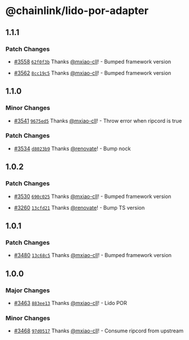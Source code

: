 # @chainlink/lido-por-adapter

## 1.1.1

### Patch Changes

- [#3558](https://github.com/smartcontractkit/external-adapters-js/pull/3558) [`62f0f3b`](https://github.com/smartcontractkit/external-adapters-js/commit/62f0f3b031052e808224b80f7cfce4073c967664) Thanks [@mxiao-cll](https://github.com/mxiao-cll)! - Bumped framework version

- [#3562](https://github.com/smartcontractkit/external-adapters-js/pull/3562) [`8cc19c5`](https://github.com/smartcontractkit/external-adapters-js/commit/8cc19c591a7db6764d49290c14aa8bbdb8eef54d) Thanks [@mxiao-cll](https://github.com/mxiao-cll)! - Bumped framework version

## 1.1.0

### Minor Changes

- [#3541](https://github.com/smartcontractkit/external-adapters-js/pull/3541) [`9675ed5`](https://github.com/smartcontractkit/external-adapters-js/commit/9675ed55a9463dffd768f6db1ea0fcf60a27196f) Thanks [@mxiao-cll](https://github.com/mxiao-cll)! - Throw error when ripcord is true

### Patch Changes

- [#3534](https://github.com/smartcontractkit/external-adapters-js/pull/3534) [`d8023b9`](https://github.com/smartcontractkit/external-adapters-js/commit/d8023b911fd37ccdc2b41788b072fb9c875fff31) Thanks [@renovate](https://github.com/apps/renovate)! - Bump nock

## 1.0.2

### Patch Changes

- [#3530](https://github.com/smartcontractkit/external-adapters-js/pull/3530) [`690c025`](https://github.com/smartcontractkit/external-adapters-js/commit/690c025c0a3e0863679418d26dc41c8b662978d8) Thanks [@mxiao-cll](https://github.com/mxiao-cll)! - Bumped framework version

- [#3260](https://github.com/smartcontractkit/external-adapters-js/pull/3260) [`13cfd21`](https://github.com/smartcontractkit/external-adapters-js/commit/13cfd215dcbd14c31f173bd874da36d636434627) Thanks [@renovate](https://github.com/apps/renovate)! - Bump TS version

## 1.0.1

### Patch Changes

- [#3480](https://github.com/smartcontractkit/external-adapters-js/pull/3480) [`13c68c5`](https://github.com/smartcontractkit/external-adapters-js/commit/13c68c550cd0131940c41eb28d2f257d68d6312c) Thanks [@mxiao-cll](https://github.com/mxiao-cll)! - Bumped framework version

## 1.0.0

### Major Changes

- [#3463](https://github.com/smartcontractkit/external-adapters-js/pull/3463) [`883ee13`](https://github.com/smartcontractkit/external-adapters-js/commit/883ee133d9e991d7c7e6fb0411110664a62a9268) Thanks [@mxiao-cll](https://github.com/mxiao-cll)! - Lido POR

### Minor Changes

- [#3468](https://github.com/smartcontractkit/external-adapters-js/pull/3468) [`97d0517`](https://github.com/smartcontractkit/external-adapters-js/commit/97d0517353ee47cb914ecbbbd9a5a909d07fc73d) Thanks [@mxiao-cll](https://github.com/mxiao-cll)! - Consume ripcord from upstream
